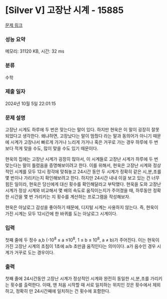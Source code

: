 # [Silver V] 고장난 시계 - 15885 

[문제 링크](https://www.acmicpc.net/problem/15885) 

### 성능 요약

메모리: 31120 KB, 시간: 32 ms

### 분류

수학

### 제출 일자

2024년 10월 5일 22:01:15

### 문제 설명

<p>고장난 시계도 하루에 두 번은 맞는다는 말이 있다. 하지만 현욱은 이 말이 굉장히 잘못되었다고 생각한다. 왜냐하면, 고장났다는 말이 멈췄다 라는 말과 동의어가 아니기 때문에 시계가 고장나서 빠르게 가거나 느리게 가거나 혹은 거꾸로 가는 경우 하루에 두 번 보다 적게 맞을 수도, 많이 맞을 수도 있기 때문이다.</p>

<p>현욱의 집에는 고장난 시계가 굉장히 많아서, 이 시계들로 고장난 시계가 하루에 두 번 맞는다는 말이 틀렸음을 증명해보이려고 한다. 이를 위해서, 현욱은 고장난 시계와 정상적인 시계를 모두 12시 정각에 맞춰놓고 24시간 동안 두 시계가 정확히 같은 시,분,초를 몇 번이나 가리키는지 확인해보려고 한다. 하지만 24시간 내내 이걸 보고 있는 건 너무 힘든 일이라, 현욱은 당신에게 대신 횟수를 확인해달라고 부탁했다. 현욱을 도와 고장난 시계가 정상 시계와 비교해서 몇 배의 속도로 움직이는지가 주어졌을 때, 하루동안 정확한 시간을 몇 번 가리키는 지 횟수를 계산하는 프로그램을 작성해보자.</p>

<p>현욱은 아날로그 감성을 좋아하기 때문에, 디지털 시계는 사용하지 않는다. 즉, 현욱이 가진 시계는 모두 12시간에 한 바퀴를 도는 아날로그 시계이다.</p>

### 입력 

 <p>첫째 줄에 두 정수 a,b (-10<sup>8</sup> ≤ a ≤10<sup>8</sup>, 1 ≤ b ≤ 10<sup>8</sup>, a ≠ b)가 주어진다. 이는 현욱이 가진 고장난 시계의 초침이 1초에 a/b 초만큼 움직인다는 의미이다. a가 음수인 경우 시계가 거꾸로 도는 경우이다.</p>

### 출력 

 <p>첫째 줄에 24시간동안 고장난 시계가 정상적인 시계와 완전히 동일한 시,분,초를 가리키는 횟수를 출력한다. 이때, 맨 처음 시작할 때 서로 일치하는 위치인 것은 횟수에서 제외하고, 정확히 만 24시간째에 일치하는 건 횟수에 포함한다.</p>

